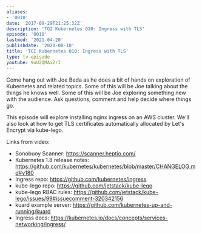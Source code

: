```yaml
---
aliases:
- '0010'
date: '2017-09-29T21:25:32Z'
description: 'TGI Kubernetes 010: Ingress with TLS'
episode: '0010'
lastmod: '2021-04-20'
publishdate: '2020-08-10'
title: 'TGI Kubernetes 010: Ingress with TLS'
type: tv-episode
youtube: 9uU2QMAiZrI
---
```


Come hang out with Joe Beda as he does a bit of hands on exploration of Kubernetes and related topics. Some of this will be Joe talking about the things he knows well. Some of this will be Joe exploring something new with the audience. Ask questions, comment and help decide where things go.

This episode will explore installing nginx ingress on an AWS cluster. We&#39;ll also look at how to get TLS certificates automatically allocated by Let&#39;s Encrypt via kube-lego.

Links from video:
* Sonobuoy Scanner: https://scanner.heptio.com/
* Kubernetes 1.8 release notes: https://github.com/kubernetes/kubernetes/blob/master/CHANGELOG.md#v180
* Ingress repo: https://github.com/kubernetes/ingress
* kube-lego repo: https://github.com/jetstack/kube-lego
* kube-lego RBAC rules: https://github.com/jetstack/kube-lego/issues/99#issuecomment-320342156
* kuard example server: https://github.com/kubernetes-up-and-running/kuard
* Ingress docs: https://kubernetes.io/docs/concepts/services-networking/ingress/